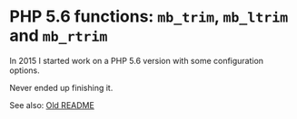 # PHP 5.6 functions: `mb_trim`, `mb_ltrim` and `mb_rtrim`

In 2015 I started work on a PHP 5.6 version with some configuration options.

Never ended up finishing it.

See also: [Old README](README.old.md)
